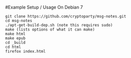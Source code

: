#Example Setup / Usage On Debian 7
```
git clone https://github.com/cryptoparty/msg-notes.git
cd msg-notes
./apt-get-build-dep.sh (note this requires sudo)
make (lists options of what it can make)
make html
make epub
cd _build
cd html
firefox index.html
```
